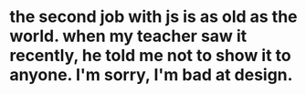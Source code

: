 # the second job with js is as old as the world. when my teacher saw it recently, he told me not to show it to anyone. I'm sorry, I'm bad at design.
